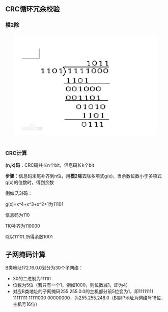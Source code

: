 ## CRC循环冗余校验
### 模2除
<div align="center"> <img src="pics/modulo.jpg" width="450"/> </div><br>

### CRC计算

**(n,k)码**：CRC码共长n个bit，信息码长k个bit

**步骤**：信息码末尾补齐到n位，用**模2除**去除多项式g(x)，当余数位数小于多项式g(x)的位数时，得到余数

例如(7,3)码：

g(x)=x^4+x^3+x^2+1为11101

信息码为110

110补齐为110000

除以11101.所得余数1001

## 子网掩码计算

B类地址172.16.0.0划分为30个子网络：

- 30的二进制为11110
- 位数为5位（若只有一个1，例如1000，则位数减1，即为4）
- 对应B类地址的子网掩码255.255.0.0的主机部分前5位变为1，即11111111 11111111 11111000 00000000，为255.255.248.0（B类IP地址为网络号16位，主机号16位）

